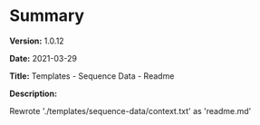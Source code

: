 # Summary

**Version:** 1.0.12

**Date:** 2021-03-29

**Title:** Templates - Sequence Data - Readme

**Description:**

Rewrote './templates/sequence-data/context.txt' as
'readme.md'
